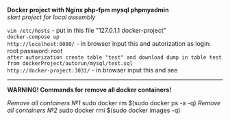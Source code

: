 **Docker project with Nginx php-fpm mysql phpmyadmin**<br>
_start project for local assembly_

`vim /etc/hosts` - put in this file "127.0.1.1 docker-project"<br>
`docker-compose up`<br>
`http://localhost:8080/` - in browser input this and autorization as login: root password: root<br>
`after autorization create table "test" and download dump in table test from dockerProject/autorun/mysql/test.sql`<br>
`http://docker-project:3031/` - in browser input this and see<br>



______________________________________________________________
**WARNING! Commands for remove all docker containers!**
    
*Remove all containers №1*
sudo docker rm $(sudo docker ps -a -q)
*Remove all containers №2*
sudo docker rmi $(sudo docker images -q)   
